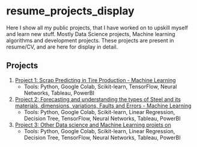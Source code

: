 # resume_projects_display
Here I show all my public projects, that I have worked on to upskill myself and learn new stuff. Mostly Data Science projects, Machine learning algorithms and development projects. These projects are present in resume/CV, and are here for display in detail.
## Projects
1. [Project 1: Scrap Predicting in Tire Production - Machine Learning](Project1/README.md)
   - Tools: Python, Google Colab, Scikit-learn, TensorFlow, Neural Networks, Tableau, PowerBI
2. [Project 2: Forecasting and understanding the types of Steel and its materials, dimensions, variations, Faults and Errors - Machine Learning](Project2/README.md)
   - Tools: Python, Google Colab, Scikit-learn, Linear Regression, Decision Tree, TensorFlow, Neural Networks, Tableau, PowerBI
3. [Project 3: Other Data science and Machine Learning projets on ](Project2/README.md)
   - Tools: Python, Google Colab, Scikit-learn, Linear Regression, Decision Tree, TensorFlow, Neural Networks, Tableau, PowerBI
